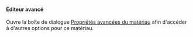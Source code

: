 #### Éditeur avancé
Ouvre la boîte de dialogue [Propriétés avancées du matériau](material-type-advanced.html) afin d'accéder à d'autres options pour ce matériau.